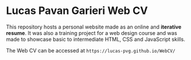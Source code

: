 # Lucas Pavan Garieri Web CV

This repository hosts a personal website made as an online and **iterative resume**. It was also a training project for a web design course and was made to showcase basic to intermediate HTML, CSS and JavaScript skills.

The Web CV can be accessed at ```https://lucas-pvg.github.io/WebCV/```
